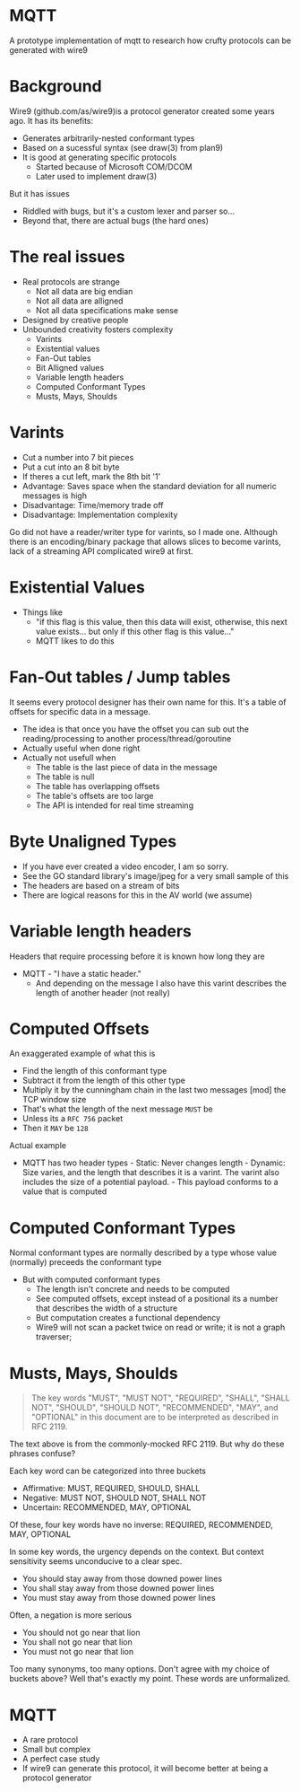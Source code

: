 # MQTT
A prototype implementation of mqtt to research how crufty protocols can be generated with wire9

# Background
Wire9 (github.com/as/wire9)is a protocol generator created some years ago. It has its benefits:
- Generates arbitrarily-nested conformant types
- Based on a sucessful syntax (see draw(3) from plan9)
- It is good at generating specific protocols
  - Started because of Microsoft COM/DCOM
  - Later used to implement draw(3)

But it has issues
- Riddled with bugs, but it's a custom lexer and parser so...
- Beyond that, there are actual bugs (the hard ones)

# The real issues
- Real protocols are strange
  - Not all data are big endian
  - Not all data are alligned
  - Not all data specifications make sense
- Designed by creative people
- Unbounded creativity fosters complexity
  - Varints 
  - Existential values
  - Fan-Out tables
  - Bit Alligned values
  - Variable length headers
  - Computed Conformant Types
  - Musts, Mays, Shoulds
  
# Varints
 - Cut a number into 7 bit pieces
 - Put a cut into an 8 bit byte
 - If theres a cut left, mark the 8th bit '1'
 - Advantage: Saves space when the standard deviation for all numeric messages is high
 - Disadvantage: Time/memory trade off
 - Disadvantage: Implementation complexity
 
 Go did not have a reader/writer type for varints, so I made one. Although there is
 an encoding/binary package that allows slices to become varints, lack of a streaming
 API complicated wire9 at first.
 
 # Existential Values
  - Things like 
    - "if this flag is this value, then this data will exist, otherwise, this next value exists... but only if this other flag is this value..."
    - MQTT likes to do this
    
 # Fan-Out tables / Jump tables
  It seems every protocol designer has their own name for this. It's a table of offsets for specific data in a message.
  - The idea is that once you have the offset you can sub out the reading/processing to another process/thread/goroutine
  - Actually useful when done right
  - Actually not usefull when
    - The table is the last piece of data in the message
    - The table is null
    - The table has overlapping offsets
    - The table's offsets are too large
    - The API is intended for real time streaming
    
 # Byte Unaligned Types
  - If you have ever created a video encoder, I am so sorry.
  - See the GO standard library's image/jpeg for a very small sample of this
  - The headers are based on a stream of bits
   - There are logical reasons for this in the AV world (we assume)
  
 # Variable length headers
   Headers that require processing before it is known how long they are
   - MQTT
    - "I have a static header."
     - And depending on the message I also have this varint describes the length of another header (not really)
 
 # Computed Offsets
   An exaggerated example of what this is

   - Find the length of this conformant type
   - Subtract it from the length of this other type
   - Multiply it by the cunningham chain in the last two messages [mod] the TCP window size
   - That's what the length of the next message ```MUST``` be
   - Unless its a ```RFC 756``` packet
   - Then it ```MAY``` be ```128```

   Actual example
   
   - MQTT has two header types
    - Static: Never changes length
    - Dynamic: Size varies, and the length that describes it is a varint. The varint also includes the size of a potential payload.
    - This payload conforms to a value that is computed
    
# Computed Conformant Types
  Normal conformant types are normally described by a type whose value (normally) preceeds the conformant type
  - But with computed conformant types
    - The length isn't concrete and needs to be computed
    - See computed offsets, except instead of a positional its a number that describes the width of a structure
    - But computation creates a functional dependency
    - Wire9 will not scan a packet twice on read or write; it is not a graph traverser;

# Musts, Mays, Shoulds
>The key words "MUST", "MUST NOT", "REQUIRED", "SHALL", "SHALL NOT", "SHOULD", "SHOULD NOT", "RECOMMENDED",  "MAY", and "OPTIONAL" in this document are to be interpreted as described in RFC 2119.

The text above is from the commonly-mocked RFC 2119. But why do these phrases confuse?

Each key word can be categorized into three buckets
 - Affirmative: MUST, REQUIRED, SHOULD, SHALL
 - Negative: MUST NOT, SHOULD NOT, SHALL NOT
 - Uncertain: RECOMMENDED, MAY, OPTIONAL
 
Of these, four key words have no inverse: REQUIRED, RECOMMENDED, MAY, OPTIONAL 

 In some key words, the urgency depends on the context. But context sensitivity seems unconducive to a clear spec.

 - You should stay away from those downed power lines
 - You shall stay away from those downed power lines
 - You must stay away from those downed power lines
 
 Often, a negation is more serious
 
 - You should not go near that lion
 - You shall not go near that lion
 - You must not go near that lion
 
 Too many synonyms, too many options. Don't agree with my choice of buckets above? Well that's exactly my point. These words are unformalized.
 
# MQTT
  - A rare protocol
   - Small but complex
   - A perfect case study
   - If wire9 can generate this protocol, it will become better at being a protocol generator
    

   
  
